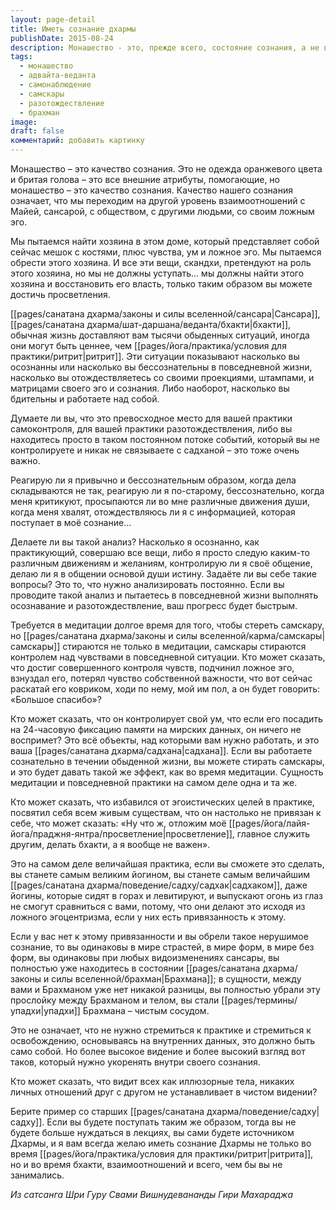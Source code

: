 ```yaml
---
layout: page-detail
title: Иметь сознание дхармы
publishDate: 2015-08-24
description: Монашество - это, прежде всего, состояние сознания, а не внешние атрибуты. Истинный монах - тот, кто осознанно работает с эго, контролирует чувства и ум, анализирует свои реакции и действия в повседневной жизни, стирает самскары не только в медитации, но и через осознанность в быту. Такой подход ведёт к разотождествлению с ложным «я» и постепенному раскрытию тождества Атмана и Брахмана - главной цели адвайта-веданты. Освобождение достигается не ритуалами, а глубоким самонаблюдением, контролем ума и бескорыстным служением другим, что делает сознание чистым сосудом для проявления Абсолюта
tags:
  - монашество
  - адвайта-веданта
  - самонаблюдение
  - самскары
  - разотождествление
  - брахман
image: 
draft: false
комментарий: добавить картинку
---
```


Монашество – это качество сознания. Это не одежда оранжевого цвета и бритая голова – это все внешние атрибуты, помогающие, но монашество – это качество сознания. Качество нашего сознания означает, что мы переходим на другой уровень взаимоотношений с Майей, сансарой, с обществом, с другими людьми, со своим ложным эго. 

Мы пытаемся найти хозяина в этом доме, который представляет собой сейчас мешок с костями, плюс чувства, ум и ложное эго. Мы пытаемся обрести этого хозяина. И все эти вещи, скандхи, претендуют на роль этого хозяина, но мы не должны уступать… мы должны найти этого хозяина и восстановить его власть, только таким образом вы можете достичь просветления.

[[pages/санатана дхарма/законы и силы вселенной/сансара|Сансара]], [[pages/санатана дхарма/шат-даршана/веданта/бхакти|бхакти]], обычная жизнь доставляют вам тысячи обыденных ситуаций, иногда они могут быть ценнее, чем [[pages/йога/практика/условия для практики/ритрит|ритрит]]. Эти ситуации показывают насколько вы осознанны или насколько вы бессознательны в повседневной жизни, насколько вы отождествляетесь со своими проекциями, штампами, и матрицами своего эго и сознания. Либо наоборот, насколько вы бдительны и работаете над собой.

Думаете ли вы, что это превосходное место для вашей практики самоконтроля, для вашей практики разотождествления, либо вы находитесь просто в таком постоянном потоке событий, который вы не контролируете и никак не связываете с садханой – это тоже очень важно. 

Реагирую ли я привычно и бессознательным образом, когда дела складываются не так, реагирую ли я по-старому, бессознательно, когда меня критикуют, просыпаются ли во мне различные движения души, когда меня хвалят, отождествляюсь ли я с информацией, которая поступает в моё сознание... 

Делаете ли вы такой анализ? Насколько я осознанно, как практикующий, совершаю все вещи, либо я просто следую каким-то различным движениям и желаниям, контролирую ли я своё общение, делаю ли я в общении основой души истину. Задаёте ли вы себе такие вопросы? Это то, что нужно анализировать постоянно. Если вы проводите такой анализ и пытаетесь в повседневной жизни выполнять осознавание и разотождествление, ваш прогресс будет быстрым. 

Требуется в медитации долгое время для того, чтобы стереть самскару, но [[pages/санатана дхарма/законы и силы вселенной/карма/самскары|самскары]] стираются не только в медитации, самскары стираются контролем над чувствами в повседневной ситуации. Кто может сказать, что достиг совершенного контроля чувств, подчинил ложное эго, взнуздал его, потерял чувство собственной важности, что вот сейчас раскатай его ковриком, ходи по нему, мой им пол, а он будет говорить: «Большое спасибо»?

Кто может сказать, что он контролирует свой ум, что если его посадить на 24-часовую фиксацию памяти на мирских данных, он ничего не воспримет? Это всё объекты, над которыми вам нужно работать, и это ваша [[pages/санатана дхарма/садхана|садхана]]. Если вы работаете сознательно в течении обыденной жизни, вы можете стирать самскары, и это будет давать такой же эффект, как во время медитации. Сущность медитации и повседневной практики на самом деле одна и та же. 

Кто может сказать, что избавился от эгоистических целей в практике, посвятил себя всем живым существам, что он настолько не привязан к себе, что может сказать: «Ну что ж, отложим моё [[pages/йога/лайя-йога/праджня-янтра/просветление|просветление]], главное служить другим, делать бхакти, а я вообще не важен». 

Это на самом деле величайшая практика, если вы сможете это сделать, вы станете самым великим йогином, вы станете самым величайшим [[pages/санатана дхарма/поведение/садху/садхак|садхаком]], даже йогины, которые сидят в горах и левитируют, и выпускают огонь из глаз не смогут сравниться с вами, потому, что они делают это исходя из ложного эгоцентризма, если у них есть привязанность к этому.

Если у вас нет к этому привязанности и вы обрели такое нерушимое сознание, то вы одинаковы в мире страстей, в мире форм, в мире без форм, вы одинаковы при любых видоизменениях сансары, вы полностью уже находитесь в состоянии [[pages/санатана дхарма/законы и силы вселенной/брахман|Брахмана]]; в сущности, между вами и Брахманом уже нет никакой разницы, вы полностью убрали эту прослойку между Брахманом и телом, вы стали [[pages/термины/упадхи|упадхи]] Брахмана – чистым сосудом.

Это не означает, что не нужно стремиться к практике и стремиться к освобождению, основываясь на внутренних данных, это должно быть само собой. Но более высокое видение и более высокий взгляд вот таков, который нужно укоренять внутри своего сознания. 

Кто может сказать, что видит всех как иллюзорные тела, никаких личных отношений друг с другом не устанавливает в чистом видении?

Берите пример со старших [[pages/санатана дхарма/поведение/садху|садху]]. Если вы будете поступать таким же образом, тогда вы не будете больше нуждаться в лекциях, вы сами будете источником Дхармы, и я вам всегда желаю иметь сознание Дхармы не только во время [[pages/йога/практика/условия для практики/ритрит|ритрита]], но и во время бхакти, взаимоотношений и всего, чем бы вы не занимались.

*Из сатсанга Шри Гуру Свами Вишнудевананды Гири Махараджа*

